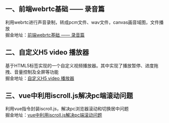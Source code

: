 ## 一、前端webrtc基础 —— 录音篇  
利用webrtc进行声音录制，转成pcm文件、wav文件，canvas画音域图，文件播放  
掘金地址：[前端webrtc基础 —— 录音篇 ](https://juejin.im/post/5d8b2c21e51d45781d5e4b74)
## 二、自定义H5 video 播放器
基于HTML5标签实现的一个自定义视频播放器。其中实现了播放暂停、进度拖拽、音量控制及全屏等功能  
掘金地址：[自定义H5 video 播放器](https://juejin.im/post/5daef8b6e51d4524e60e0f6a)
## 三、vue中利用iscroll.js解决pc端滚动问题   
利用vue指令封装iscroll.js，解决pc浏览器滚动和切换居中问题  
掘金地址：[vue中利用iscroll.js解决pc端滚动问题](https://juejin.im/post/5e4506dc51882549417fbdd5)
